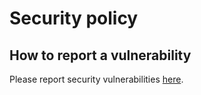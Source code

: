# Security policy

## How to report a vulnerability

Please report security vulnerabilities
[here](https://github.com/dmyersturnbull/cicd/security/advisories/new).

